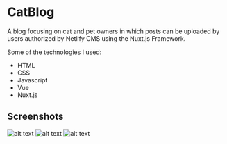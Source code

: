 # CatBlog

A blog focusing on cat and pet owners in which posts can be uploaded by users authorized by Netlify CMS using the Nuxt.js Framework.

Some of the technologies I used:
* HTML
* CSS
* Javascript
* Vue
* Nuxt.js

## Screenshots

![alt text](https://images-masterbirdy.s3-us-west-1.amazonaws.com/catblog-2-compressed.jpg "Home Page")
![alt text](https://images-masterbirdy.s3-us-west-1.amazonaws.com/catblog-compressed.jpg "Blog Post 1")
![alt text](https://images-masterbirdy.s3-us-west-1.amazonaws.com/catblog-3-comopressed.jpg "Blog Post 2")
